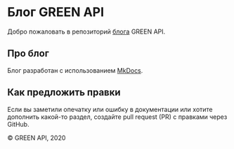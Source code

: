 # Блог GREEN API

Добро пожаловать в репозиторий [блога](https://green-api.com/blog) GREEN API.

## Про блог

Блог разработан с использованием [MkDocs](https://github.com/mkdocs/mkdocs/).

## Как предложить правки

Если вы заметили опечатку или ошибку в документации или хотите дополнить какой-то раздел, создайте pull request (PR) с правками через GitHub.

© GREEN API, 2020